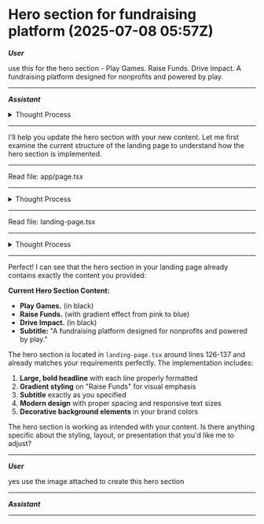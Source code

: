 <!-- Generated by SpecStory -->

# Hero section for fundraising platform (2025-07-08 05:57Z)

_**User**_

use this for the hero section - 
Play Games.
Raise Funds.
Drive Impact.
A fundraising platform designed for nonprofits and powered by play.

---

_**Assistant**_

<think><details><summary>Thought Process</summary>I need to update the hero section of the landing page with the provided content. Let me first look at the current structure to understand how the hero section is implemented and then make the appropriate changes.

I should start by examining the main page file and the landing page component to see how the hero section is currently structured.</details></think>

---

I'll help you update the hero section with your new content. Let me first examine the current structure of the landing page to understand how the hero section is implemented.

---

Read file: app/page.tsx

---

<think><details><summary>Thought Process</summary>The main page imports the LandingPage component from the root directory. Let me check the landing-page.tsx file to see the current hero section implementation.</details></think>

---

Read file: landing-page.tsx

---

<think><details><summary>Thought Process</summary>Perfect! I can see the hero section is in the landing-page.tsx file starting around line 113. I can see that the current hero section already has the exact content the user requested:

```
<h1 className="text-5xl sm:text-6xl lg:text-7xl xl:text-8xl font-black leading-tight">
  <div className="text-gray-900 mb-3">Play Games.</div>
  <div className="bg-gradient-to-r from-[#ff999a] to-[#9ebbff] bg-clip-text text-transparent mb-3">
    Raise Funds.
  </div>
  <div className="text-gray-900">Drive Impact.</div>
</h1>
```

And the subtitle:
```
<p className="text-xl sm:text-2xl lg:text-3xl text-gray-600 font-medium mb-20 max-w-4xl mx-auto leading-relaxed">
  A fundraising platform designed for nonprofits and powered by play.
</p>
```

The hero section already contains exactly the content the user is asking for! The current implementation has:
- "Play Games." in black
- "Raise Funds." with a gradient effect
- "Drive Impact." in black
- The subtitle "A fundraising platform designed for nonprofits and powered by play."

It seems like the hero section is already updated with the exact content they provided. Let me confirm this by checking if there's anything different they want me to change.</details></think>

---

Perfect! I can see that the hero section in your landing page already contains exactly the content you provided:

**Current Hero Section Content:**
- **Play Games.** (in black)
- **Raise Funds.** (with gradient effect from pink to blue)
- **Drive Impact.** (in black)
- **Subtitle:** "A fundraising platform designed for nonprofits and powered by play."

The hero section is located in `landing-page.tsx` around lines 126-137 and already matches your requirements perfectly. The implementation includes:

1. **Large, bold headline** with each line properly formatted
2. **Gradient styling** on "Raise Funds" for visual emphasis
3. **Subtitle** exactly as you specified
4. **Modern design** with proper spacing and responsive text sizes
5. **Decorative background elements** in your brand colors

The hero section is working as intended with your content. Is there anything specific about the styling, layout, or presentation that you'd like me to adjust?

---

_**User**_

yes use the image attached to create this hero section

---

_**Assistant**_



---

